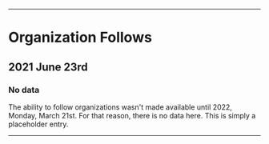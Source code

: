 
***

# Organization Follows

## 2021 June 23rd

### No data

The ability to follow organizations wasn't made available until 2022, Monday, March 21st. For that reason, there is no data here. This is simply a placeholder entry.

***
